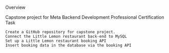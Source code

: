 Overview

Capstone project for Meta Backend Development Professional Certification
Task

    Create a GitHub repository for capstone project.
    Connect the Little Lemon restaurant back-end to MySQL
    Set up a Little Lemon restaurant booking API
    Insert booking data in the database via the booking API
